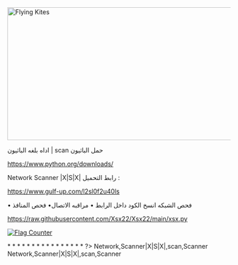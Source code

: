 
<img src="https://a.top4top.io/p_2296558nn0.jpeg" alt="Flying Kites" width="800" height="300">
<!DOCTYPE html>




اداه بلغه الباثيون | scan
حمل الباثيون

https://www.python.org/downloads/

Network Scanner |X|S|X|
‎رابط التحميل :

https://www.gulf-up.com/l2sl0f2u40ls

‎• فحص المنافذ
‎•مراقبه الاتصال
‎• فحص الشبكه
انسخ الكود داخل الرابط 

‏https://raw.githubusercontent.com/Xsx22/Xsx22/main/xsx.py


<a href="https://info.flagcounter.com/qifU"><img src="https://s11.flagcounter.com/count2/qifU/bg_FFFFFF/txt_000000/border_CCCCCC/columns_2/maxflags_10/viewers_0/labels_0/pageviews_0/flags_0/percent_0/" alt="Flag Counter" border="0"></a>


<?
php
‎\\ هنا يتم وضع الأكواد البرمجية

<input type="text" name="input">

* <!DOCTYPE HTML PUBLIC "-//W3C//DTD HTML 4.01 Transitional//EN" "https://github.com/Xsx22">
* <html>
* <head>
* </head>
* <body>
* </body>
* </html>
* </input>
* </text>
* </point>
* </<<<<<<<<<<<<<<<<<<<<<<<<<>
* </$
* </XSX>

* </scan>

* </Network Scanner |X|S|X|.command>
* </scan ‏http:// ‏http>
* </‎‏ |Network |Scanner |X|S|X| Xsx|scan|>
?>






<head>
Network,Scanner|X|S|X|,scan,Scanner
</head>
<span lang="ar-sa"> Network,Scanner|X|S|X|,scan,Scanner </span>
</title>
</head>
<body>

